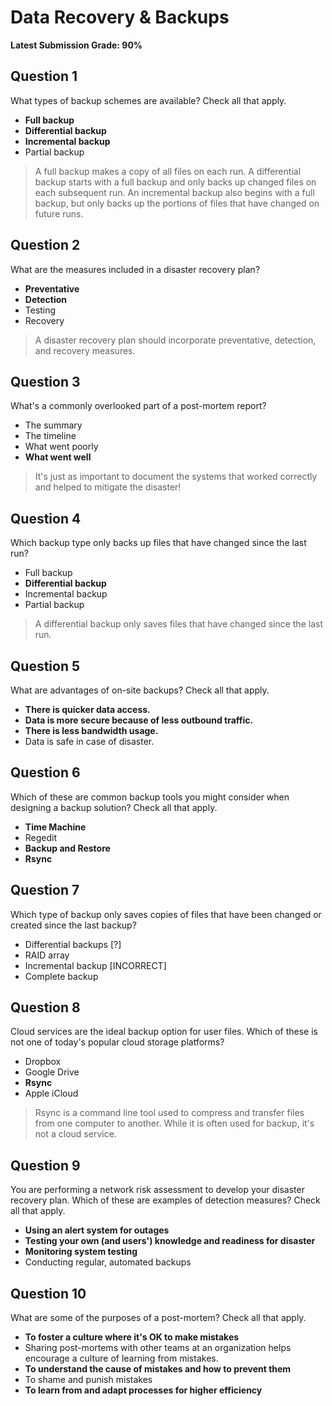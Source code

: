 # Data Recovery & Backups
**Latest Submission Grade: 90%**

## Question 1

What types of backup schemes are available? Check all that apply.

* **Full backup**
* **Differential backup**
* **Incremental backup**
* Partial backup 

> A full backup makes a copy of all files on each run. A differential backup starts with a full backup and only backs up changed files on each subsequent run. An incremental backup also begins with a full backup, but only backs up the portions of files that have changed on future runs.

## Question 2

What are the measures included in a disaster recovery plan?

* **Preventative**
* **Detection**
* Testing
* Recovery 

> A disaster recovery plan should incorporate preventative, detection, and recovery measures.

## Question 3

What's a commonly overlooked part of a post-mortem report?

* The summary
* The timeline
* What went poorly
* **What went well** 

> It's just as important to document the systems that worked correctly and helped to mitigate the disaster!

## Question 4

Which backup type only backs up files that have changed since the last run?

* Full backup
* **Differential backup**
* Incremental backup
* Partial backup 

> A differential backup only saves files that have changed since the last run.

## Question 5

What are advantages of on-site backups? Check all that apply.

* **There is quicker data access.**
* **Data is more secure because of less outbound traffic.**
* **There is less bandwidth usage.**
* Data is safe in case of disaster. 

## Question 6

Which of these are common backup tools you might consider when designing a backup solution? Check all that apply.

* **Time Machine**
* Regedit
* **Backup and Restore**
* **Rsync**

## Question 7

Which type of backup only saves copies of files that have been changed or created since the last backup?

* Differential backups [?]
* RAID array
* Incremental backup [INCORRECT]
* Complete backup 

## Question 8

Cloud services are the ideal backup option for user files. Which of these is not one of today's popular cloud storage platforms?

* Dropbox
* Google Drive
* **Rsync**
* Apple iCloud 

> Rsync is a command line tool used to compress and transfer files from one computer to another. While it is often used for backup, it's not a cloud service.

## Question 9

You are performing a network risk assessment to develop your disaster recovery plan. Which of these are examples of detection measures? Check all that apply.

* **Using an alert system for outages**
* **Testing your own (and users') knowledge and readiness for disaster**
* **Monitoring system testing**
* Conducting regular, automated backups 

## Question 10

What are some of the purposes of a post-mortem? Check all that apply.

* **To foster a culture where it's OK to make mistakes**
* Sharing post-mortems with other teams at an organization helps encourage a culture of learning from mistakes.
* **To understand the cause of mistakes and how to prevent them**
* To shame and punish mistakes
* **To learn from and adapt processes for higher efficiency**